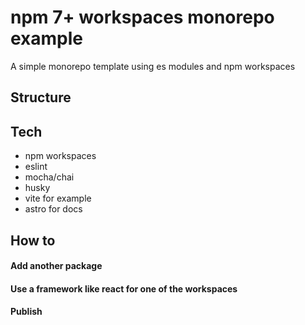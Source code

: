 # npm 7+ workspaces monorepo example

A simple monorepo template using es modules and npm workspaces

## Structure

## Tech
 * npm workspaces
 * eslint
 * mocha/chai
 * husky
 * vite for example
 * astro for docs

## How to

#### Add another package

#### Use a framework like react for one of the workspaces

#### Publish